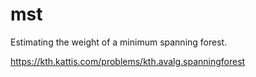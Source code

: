 # mst

Estimating the weight of a minimum spanning forest.

https://kth.kattis.com/problems/kth.avalg.spanningforest
